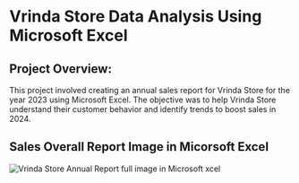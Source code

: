 # Vrinda Store Data Analysis Using Microsoft Excel
## Project Overview:
This project involved creating an annual sales report for Vrinda Store for the year 2023 using Microsoft Excel. The objective was to help Vrinda Store understand their customer behavior and identify trends to boost sales in 2024.

## Sales Overall Report Image in Micorsoft Excel
![Vrinda Store Annual Report full image in Microsoft  xcel](https://github.com/user-attachments/assets/bb4d8c5d-f4ca-4c95-8084-47279f826b16)


